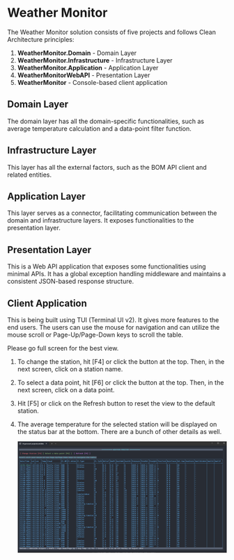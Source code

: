 # Weather Monitor

The Weather Monitor solution consists of five projects and follows Clean Architecture principles:

1. **WeatherMonitor.Domain** - Domain Layer
2. **WeatherMonitor.Infrastructure** - Infrastructure Layer
3. **WeatherMonitor.Application** - Application Layer
4. **WeatherMonitorWebAPI** - Presentation Layer
5. **WeatherMonitor** - Console-based client application

## Domain Layer
The domain layer has all the domain-specific functionalities, such as average temperature calculation and a data-point filter function.

## Infrastructure Layer
This layer has all the external factors, such as the BOM API client and related entities.

## Application Layer
This layer serves as a connector, facilitating communication between the domain and infrastructure layers. It exposes functionalities to the presentation layer.

## Presentation Layer
This is a Web API application that exposes some functionalities using minimal APIs. It has a global exception handling middleware and maintains a consistent JSON-based response structure. 

## Client Application
This is being built using TUI (Terminal UI v2). It gives more features to the end users. 
The users can use the mouse for navigation and can utilize the mouse scroll or Page-Up/Page-Down keys to scroll the table. 

Please go full screen for the best view.
 
1. To change the station, hit [F4] or click the button at the top. 
   Then, in the next screen, click on a station name.

2. To select a data point, hit [F6] or click the button at the top. 
   Then, in the next screen, click on a data point.

3. Hit [F5] or click on the Refresh button to reset the view to the default station.
 
4. The average temperature for the selected station will be displayed on the status bar at the bottom. 
   There are a bunch of other details as well.

   ![Alt text](img.png)


